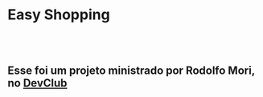 <h1> Easy Shopping </h1/>
<br>
<br>
<h2>Esse foi um projeto ministrado por Rodolfo Mori,
<br>no <a href="https://www.rodolfomori.com.br/devclub">DevClub<a/></h2>
